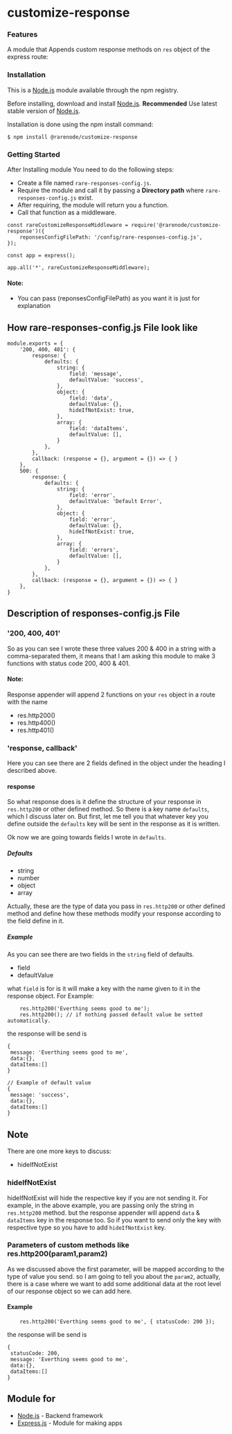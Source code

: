 # customize-response

### Features
A module that Appends custom response methods on `res` object of the express route:

### Installation
This is a [Node.js](https://nodejs.org/en/?target=_blank) module available through the npm registry.

Before installing, download and install [Node.js](https://nodejs.org/en/?target=_blank).
**Recommended** Use latest stable version of [Node.js](https://nodejs.org/en/?target=_blank).

Installation is done using the npm install command:
```
$ npm install @rarenode/customize-response
```

### Getting Started
After Installing module You need to do the following steps:

* Create a file named `rare-responses-config.js`.
* Require the module and call it by passing a **Directory path** where `rare-responses-config.js` exist.
* After requiring, the module will return you a function.
* Call that function as a middleware.

```
const rareCustomizeResponseMiddleware = require('@rarenode/customize-response')({
    reponsesConfigFilePath: '/config/rare-responses-config.js',
});

const app = express();

app.all('*', rareCustomizeResponseMiddleware);
```
#### **Note:**
* You can pass (reponsesConfigFilePath) as you want it is just for explanation

## How rare-responses-config.js File look like
```
module.exports = {
    '200, 400, 401': {
        response: {
            defaults: {
                string: {
                    field: 'message',
                    defaultValue: 'success',
                },
                object: {
                    field: 'data',
                    defaultValue: {},
                    hideIfNotExist: true,
                },
                array: {
                    field: 'dataItems',
                    defaultValue: [],
                }
            },
        },
        callback: (response = {}, argument = {}) => { }
    },
    500: {
        response: {
            defaults: {
                string: {
                    field: 'error',
                    defaultValue: 'Default Error',
                },
                object: {
                    field: 'error',
                    defaultValue: {},
                    hideIfNotExist: true,
                },
                array: {
                    field: 'errors',
                    defaultValue: [],
                }
            },
        },
        callback: (response = {}, argument = {}) => { }
    },
}
```

## Description of responses-config.js File
### '200, 400, 401'
So as you can see I wrote these three values 200 & 400 in a string with a comma-separated them,
it means that I am asking this module to make 3 functions with status code 200, 400 & 401.
#### **Note:**
Response appender will append 2 functions on your `res` object in a route with the name
* res.http200()
* res.http400()
* res.http401()

### 'response, callback'
Here you can see there are 2 fields defined in the object under the heading I described above.


#### response
So what response does is it define the structure of your response in `res.http200` or other defined method.
So there is a key name `defaults`, which I discuss later on. 
But first, let me tell you that whatever key you define outside the `defaults` key will be sent in the response as it is written.

Ok now we are going towards fields I wrote in `defaults`.
##### Defaults
* string
* number 
* object 
* array

Actually, these are the type of data you pass in `res.http200` or other defined method and define how these methods modify your
response according to the field define in it.
##### Example
As you can see there are two fields in the `string` field of defaults.
* field
* defaultValue

what `field` is for is it will make a key with the name given to it in the response object.
For Example:
```
    res.http200('Everthing seems good to me');
    res.http200(); // if nothing passed default value be setted automatically.
```
the response will be send is
```
{
 message: 'Everthing seems good to me',
 data:{},
 dataItems:[]
}

// Example of default value
{
 message: 'success',
 data:{},
 dataItems:[] 
}
```

## Note
There are one more keys to discuss:
* hideIfNotExist

### hideIfNotExist
hideIfNotExist will hide the respective key if you are not sending it.
For example, in the above example, you are passing only the string in `res.http200` method.
but the response appender will append `data` & `dataItems` key in the response too.
So if you want to send only the key with respective type so you have to add `hideIfNotExist` key.

### Parameters of custom methods like res.http200(param1,param2)
As we discussed above the first parameter, will be mapped according to the type of value you send.
so I am going to tell you about the `param2`, actually, there is a case where we want to add some additional data at the root
level of our response object so we can add here.
#### Example
```
    res.http200('Everthing seems good to me', { statusCode: 200 });
```
the response will be send is
```
{
 statusCode: 200,
 message: 'Everthing seems good to me',
 data:{},
 dataItems:[]
}
```


## Module for
* [Node.js](https://nodejs.org/en/?target=_blank) - Backend framework
* [Express.js](https://expressjs.com/?target=_blank) - Module for making apps


